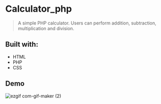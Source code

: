 # Calculator_php

> A simple PHP calculator. Users can perform addition, subtraction, multiplication and division.

## Built with:
* HTML
* PHP
* CSS

## Demo

![ezgif com-gif-maker (2)](https://user-images.githubusercontent.com/79658534/205696863-46e540b5-b8a9-4998-8c9a-bbfd3c587c20.gif)

